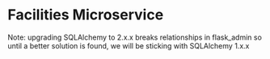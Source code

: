 # Facilities Microservice

Note: upgrading SQLAlchemy to 2.x.x breaks relationships in flask_admin so
until a better solution is found, we will be sticking with SQLAlchemy 1.x.x
